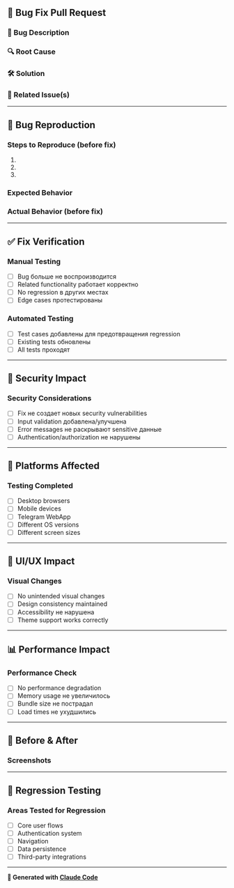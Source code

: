 ## 🐛 Bug Fix Pull Request

### 🎯 Bug Description
<!-- Подробное описание бага -->

### 🔍 Root Cause
<!-- Анализ причины бага -->

### 🛠️ Solution
<!-- Как баг исправлен -->

### 🔗 Related Issue(s)
<!-- Fixes #123 -->

---

## 🧪 Bug Reproduction

### Steps to Reproduce (before fix)
1. 
2. 
3. 

### Expected Behavior
<!-- Что должно было происходить -->

### Actual Behavior (before fix)
<!-- Что происходило на самом деле -->

---

## ✅ Fix Verification

### Manual Testing
- [ ] Bug больше не воспроизводится
- [ ] Related functionality работает корректно
- [ ] No regression в других местах
- [ ] Edge cases протестированы

### Automated Testing
- [ ] Test cases добавлены для предотвращения regression
- [ ] Existing tests обновлены
- [ ] All tests проходят

---

## 🔐 Security Impact

### Security Considerations
- [ ] Fix не создает новых security vulnerabilities
- [ ] Input validation добавлена/улучшена
- [ ] Error messages не раскрывают sensitive данные
- [ ] Authentication/authorization не нарушены

---

## 📱 Platforms Affected

### Testing Completed
- [ ] Desktop browsers
- [ ] Mobile devices
- [ ] Telegram WebApp
- [ ] Different OS versions
- [ ] Different screen sizes

---

## 🎨 UI/UX Impact

### Visual Changes
- [ ] No unintended visual changes
- [ ] Design consistency maintained
- [ ] Accessibility не нарушена
- [ ] Theme support works correctly

---

## 📊 Performance Impact

### Performance Check
- [ ] No performance degradation
- [ ] Memory usage не увеличилось
- [ ] Bundle size не пострадал
- [ ] Load times не ухудшились

---

## 📸 Before & After

### Screenshots
<!-- Показать до и после исправления -->

---

## 🔄 Regression Testing

### Areas Tested for Regression
- [ ] Core user flows
- [ ] Authentication system
- [ ] Navigation
- [ ] Data persistence
- [ ] Third-party integrations

---

**🤖 Generated with [Claude Code](https://claude.ai/code)**